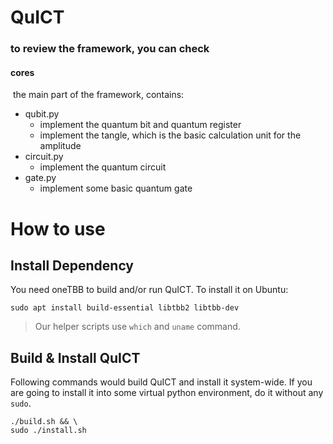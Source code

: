 # QuICT

### to review the framework, you can check

#### cores

​	the main part of the framework, contains:

- qubit.py
  - implement the quantum bit and quantum register
  - implement the tangle, which is the basic calculation unit  for the amplitude
- circuit.py
  - implement the quantum circuit
- gate.py
  - implement some basic quantum gate 

# How to use
## Install Dependency

You need oneTBB to build and/or run QuICT. To install it on Ubuntu:

```
sudo apt install build-essential libtbb2 libtbb-dev
```

> Our helper scripts use `which` and `uname` command.

## Build & Install QuICT

Following commands would build QuICT and install it system-wide. If you are going to install it into some virtual python environment, do it without any `sudo`. 

```
./build.sh && \
sudo ./install.sh
```
